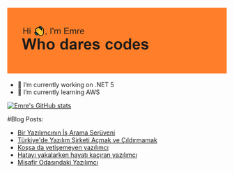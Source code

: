 ![MasterHead](https://github.com/emert117/emert117/blob/main/header.png)

- 🔭 I’m currently working on .NET 5 
- 🌱 I’m currently learning AWS

[![Emre's GitHub stats](https://github-readme-stats.vercel.app/api?username=emert117)](https://github.com/anuraghazra/github-readme-stats)

#Blog Posts:
<!-- BLOG-POST-LIST:START -->
- [Bir Yazılımcının İş Arama Serüveni](https://www.saascommando.com/2021/09/bir-yazlmcnn-is-arama-seruveni.html)
- [Türkiye'de Yazılım Şirketi Açmak ve Çıldırmamak](https://www.saascommando.com/2021/08/turkiyede-yazlm-sirketi-acmak-ve.html)
- [Koşsa da yetişemeyen yazılımcı](https://www.saascommando.com/2021/07/kossa-da-yetisemeyen-yazlmc.html)
- [Hatayı yakalarken hayatı kaçıran yazılımcı](https://www.saascommando.com/2021/06/hatay-yakalarken-hayat-kacran-yazlmc.html)
- [Misafir Odasındaki Yazılımcı](https://www.saascommando.com/2021/05/misafir-odasndaki-yazlmc.html)
<!-- BLOG-POST-LIST:END -->
